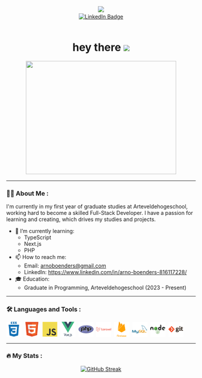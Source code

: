 <div id="header" align="center">
  <img src="https://media.giphy.com/media/v1.Y2lkPTc5MGI3NjExdHVzZTE1d2dyMnkxbTQ5YWFoZjQ5NW8xdjllbnU4YXppbG14aXI0eSZlcD12MV9pbnRlcm5hbF9naWZfYnlfaWQmY3Q9cw/smGCEo5zsAXtK4bqAT/giphy.gif" width="300"/>
</div>

<div id="badges" align="center">
  <a href="https://www.linkedin.com/in/arno-boenders-816117228/">
    <img src="https://img.shields.io/badge/LinkedIn-blue?style=for-the-badge&logo=linkedin&logoColor=white" alt="LinkedIn Badge"/>
  </a>
</div>
<div align="center">
  <img src="https://komarev.com/ghpvc/?username=Arno-Boenders&style=flat-square&color=blue" alt=""/>
</div>

<h1 align="center">
  hey there
  <img src="https://media.giphy.com/media/hvRJCLFzcasrR4ia7z/giphy.gif" width="30px"/>
</h1>

<div align="center">
  <img src="https://media.giphy.com/media/v1.Y2lkPTc5MGI3NjExenRlcjc2OWxpODY4cDJydHhnZTd4OTMwcHI1Zmp1ZDFvMDI2OWN1dCZlcD12MV9pbnRlcm5hbF9naWZfYnlfaWQmY3Q9Zw/2IudUHdI075HL02Pkk/giphy.gif" width="400" height="300"/>
</div>

---

### :man_technologist: About Me :

I'm currently in my first year of graduate studies at Arteveldehogeschool, working hard to become a skilled Full-Stack Developer. I have a passion for learning and creating, which drives my studies and projects.

- 🌱 I’m currently learning:
  - TypeScript
  - Next.js
  - PHP
- 📫 How to reach me:
  - Email: arnoboenders@gmail.com
  - LinkedIn: https://www.linkedin.com/in/arno-boenders-816117228/
- 🎓 Education:
  - Graduate in Programming, Arteveldehogeschool (2023 - Present)

---

### :hammer_and_wrench: Languages and Tools :
<div>
  <img src="https://github.com/devicons/devicon/blob/master/icons/css3/css3-plain-wordmark.svg"  title="CSS3" alt="CSS" width="40" height="40"/>&nbsp;
  <img src="https://github.com/devicons/devicon/blob/master/icons/html5/html5-original.svg" title="HTML5" alt="HTML" width="40" height="40"/>&nbsp;
  <img src="https://github.com/devicons/devicon/blob/master/icons/javascript/javascript-original.svg" title="JavaScript" alt="JavaScript" width="40" height="40"/>&nbsp;
  <img src="https://github.com/devicons/devicon/blob/master/icons/vuejs/vuejs-original-wordmark.svg" title="VueJs" alt="VueJs" width="40" height="40"/>&nbsp;
  <img src="https://github.com/devicons/devicon/blob/master/icons/php/php-original.svg" title="PHP" alt="PHP" width="40" height="40"/>&nbsp;
  <img src="https://github.com/devicons/devicon/blob/master/icons/laravel/laravel-original-wordmark.svg" title="Laravel" alt="Laravel" width="40" height="40"/>&nbsp;
  <img src="https://github.com/devicons/devicon/blob/master/icons/firebase/firebase-plain-wordmark.svg" title="Firebase" alt="Firebase" width="40" height="40"/>&nbsp;
  <img src="https://github.com/devicons/devicon/blob/master/icons/mysql/mysql-original-wordmark.svg" title="MySQL"  alt="MySQL" width="40" height="40"/>&nbsp;
  <img src="https://github.com/devicons/devicon/blob/master/icons/nodejs/nodejs-original-wordmark.svg" title="NodeJS" alt="NodeJS" width="40" height="40"/>&nbsp;
  <img src="https://github.com/devicons/devicon/blob/master/icons/git/git-original-wordmark.svg" title="Git" **alt="Git" width="40" height="40"/>
</div>

---

### :fire: My Stats :
<div align="center">
  <a href="https://git.io/streak-stats"><img src="https://github-readme-streak-stats.herokuapp.com?user=Arno-Boenders&theme=transparent&hide_border=true&date_format=j%2Fn%5B%2FY%5D" alt="GitHub Streak" /></a>
</div>
